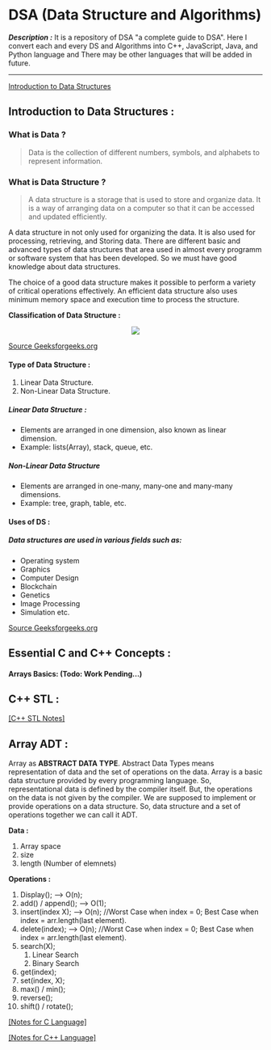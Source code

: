 # DSA (Data Structure and Algorithms)
***Description :*** 
It is a repository of DSA "a complete guide to DSA". Here I convert each and every DS and Algorithms into C++, JavaScript, Java, and Python language and There may be other languages that will be added in future.

---


[Introduction to Data Structures](#introduction-to-data-structures)


## Introduction to Data Structures :
### What is Data ?

> Data is the collection of different numbers, symbols, and alphabets to represent information.

### What is Data Structure ?
> A data structure is a storage that is used to store and organize data. It is a way of arranging data on a computer so that it can be accessed and updated efficiently.

A data structure in not only used for organizing the data. It is also used for processing, retrieving, and Storing data. There are different basic and advanced types of data structures that area used in almost every programm or software system that has been developed. So we must have good knowledge about data structures.

The choice of a good data structure makes it possible to perform a variety of critical operations effectively. An efficient data structure also uses minimum memory space and execution time to process the structure.

**Classification of Data Structure :**
<div style ="text-align:center">

![](https://media.geeksforgeeks.org/wp-content/uploads/20220520182504/ClassificationofDataStructure-660x347.jpg)

</div>

[Source Geeksforgeeks.org](https://www.geeksforgeeks.org/data-structures/)

#### Type of Data Structure :
1. Linear Data Structure.
2. Non-Linear Data Structure.

##### Linear Data Structure :
- Elements are arranged in one dimension, also known as linear dimension.
- Example: lists(Array), stack, queue, etc.

##### Non-Linear Data Structure

- Elements are arranged in one-many, many-one and many-many dimensions.
- Example: tree, graph, table, etc.

#### Uses of DS :

##### Data structures are used in various fields such as:

- Operating system
- Graphics
- Computer Design
- Blockchain
- Genetics
- Image Processing
- Simulation etc.

[Source Geeksforgeeks.org](https://www.geeksforgeeks.org/introduction-to-data-structures/?ref=lbp)


## Essential C and C++ Concepts :


#### Arrays Basics: (Todo: Work Pending...)


## C++ STL :

[[C++ STL Notes]](/C%2B%2B%20STL/README.md)

## Array ADT :

Array as **ABSTRACT DATA TYPE**. Abstract Data Types means representation of data and the set of operations on the data. Array is a basic data structure provided by every programming language. So, representational data is defined by the compiler itself. But, the operations on the data is not given by the compiler. We are supposed to implement or provide operations on a data structure.
So, data structure and a set of operations together we can call it ADT.

**Data :**
1. Array space
2. size
3. length (Number of elemnets)

**Operations :**
1. Display();           --> O(n);
2. add() / append();    --> O(1);
3. insert(index X);     --> O(n);   //Worst Case when index = 0; Best Case when index = arr.length(last element).
4. delete(index);       --> O(n);   //Worst Case when index = 0; Best Case when index = arr.length(last element).
5. search(X);           
   1. Linear Search
   2. Binary Search
6. get(index);
7. set(index, X);
8. max() / min();
9.  reverse();
10. shift() / rotate();

[[Notes for C Language]](./01_Array_ADT/01-Array_ADT-in-C-Lang.md)

[[Notes for C++ Language]](./01_Array_ADT/Converting%20C%20to%20C%2B%2B/Array-ADT-in-C%2B%2B.cpp)



